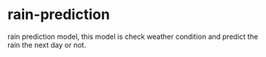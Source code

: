 # rain-prediction
rain prediction model, this model is check weather condition and predict the rain the next day or not.
